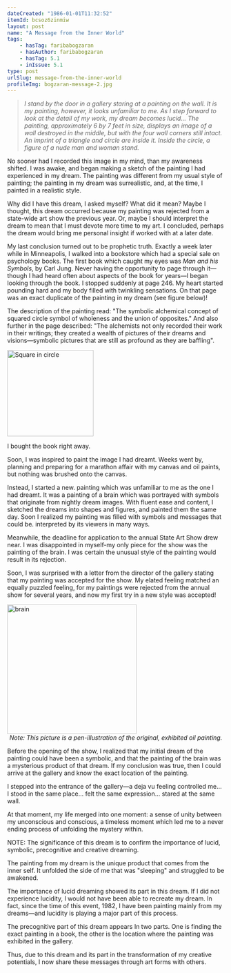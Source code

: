 ```yaml
---
dateCreated: "1986-01-01T11:32:52"
itemId: bcsoz6zinmiw
layout: post
name: "A Message from the Inner World"
tags:
    - hasTag: faribabogzaran
    - hasAuthor: faribabogzaran
    - hasTag: 5.1
    - inIssue: 5.1
type: post
urlSlug: message-from-the-inner-world
profileImg: bogzaran-message-2.jpg
---
```


> _I stand by the door in a gallery staring at a painting on the wall. It is my painting, however, it looks unfamiliar to me. As I step forward to look at the detail of my work, my dream becomes lucid... The painting, approximately 6 by 7 feet in size, displays an image of a wall destroyed in the middle, but with the four wall corners still intact. An imprint of a triangle and circle are inside it. Inside the circle, a figure of a nude man and woman stand._

No sooner had I recorded this image in my mind, than my awareness shifted. I was awake, and began making a sketch of the painting I had experienced in my dream. The painting was different from my usual style of painting; the painting in my dream was surrealistic, and, at the time, I painted in a realistic style.

Why did I have this dream, I asked myself? What did it mean? Maybe I thought, this dream occurred because my painting was rejected from a state-wide art show the previous year. Or, maybe I should interpret the dream to mean that I must devote more time to my art. I concluded, perhaps the dream would bring me personal insight if worked with at a later date.

My last conclusion turned out to be prophetic truth. Exactly a week later while in Minneapolis, I walked into a bookstore which had a special sale on psychology books. The first book which caught my eyes was _Man and his Symbols_, by Carl Jung. Never having the opportunity to page through it—though I had heard often about aspects of the book for years—I began looking through the book. I stopped suddenly at page 246. My heart started pounding hard and my body filled with twinkling sensations. On that page was an exact duplicate of the painting in my dream (see figure below)!

The description of the painting read: "The symbolic alchemical concept of squared circle symbol of wholeness and the union of opposites." And also further in the page described: "The alchemists not only recorded their work in their writings; they created a wealth of pictures of their dreams and visions—symbolic pictures that are still as profound as they are baffling".

<img src="../images/bogzaran-message-1.jpg" alt="Square in circle" width="200" height="auto"/>

I bought the book right away.

Soon, I was inspired to paint the image I had dreamt. Weeks went by, planning and preparing for a marathon affair with my canvas and oil paints, but nothing was brushed onto the canvas.

Instead, I started a new. painting which was unfamiliar to me as the one I had dreamt. It was a painting of a brain which was portrayed with symbols that originate from nightly dream images. With fluent ease and content, I sketched the dreams into shapes and figures, and painted them the same day. Soon I realized my painting was filled with symbols and messages that could be. interpreted by its viewers in many ways.

Meanwhile, the deadline for application to the annual State Art Show drew near. I was disappointed in myself-my only piece for the show was the painting of the brain. I was certain the unusual style of the painting would result in its rejection.

Soon, I was surprised with a letter from the director of the gallery stating that my painting was accepted for the show. My elated feeling matched an equally puzzled feeling, for my paintings were rejected from the annual show for several years, and now my first try in a new style was accepted!

<img src="../images/bogzaran-message-2.jpg" alt="brain" width="300" height="auto"/>
<div class="caption" style="text-align: center;"><i>Note: This picture is a pen-illustration of the original, exhibited oil painting.</i></div>

Before the opening of the show, I realized that my initial dream of the painting could have been a symbolic, and that the painting of the brain was a mysterious product of that dream. If my conclusion was true, then I could arrive at the gallery and know the exact location of the painting.

I stepped into the entrance of the gallery—a deja vu feeling controlled me... I stood in the same place... felt the same expression... stared at the same wall.

At that moment, my life merged into one moment: a sense of unity between my unconscious and conscious, a timeless moment which led me to a never ending process of unfolding the mystery within.

NOTE: The significance of this dream is to confirm the importance of lucid, symbolic, precognitive and creative dreaming.

The painting from my dream is the unique product that comes from the inner self. It unfolded the side of me that was "sleeping" and struggled to be awakened.

The importance of lucid dreaming showed its part in this dream. If I did not experience lucidity, I would not have been able to recreate my dream. In fact, since the time of this event, 1982, I have been painting mainly from my dreams—and lucidity is playing a major part of this process.

The precognitive part of this dream appears In two parts. One is finding the exact painting in a book, the other is the location where the painting was exhibited in the gallery.

Thus, due to this dream and its part in the transformation of my creative potentials, I now share these messages through art forms with others.
